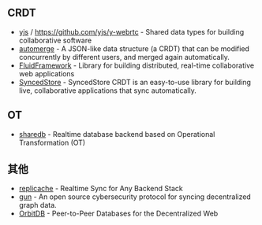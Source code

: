 ## CRDT

- [yjs](https://github.com/yjs/yjs) / https://github.com/yjs/y-webrtc - Shared data types for building collaborative software
- [automerge](https://github.com/automerge/automerge) - A JSON-like data structure (a CRDT) that can be modified concurrently by different users, and merged again automatically.
- [FluidFramework](https://github.com/microsoft/FluidFramework) - Library for building distributed, real-time collaborative web applications
- [SyncedStore](https://github.com/yousefed/SyncedStore) - SyncedStore CRDT is an easy-to-use library for building live, collaborative applications that sync automatically.


## OT

- [sharedb](https://github.com/share/sharedb) - Realtime database backend based on Operational Transformation (OT)

## 其他

- [replicache](https://github.com/rocicorp/replicache) - Realtime Sync for Any Backend Stack
- [gun](https://github.com/amark/gun) - An open source cybersecurity protocol for syncing decentralized graph data.
- [OrbitDB](https://github.com/orbitdb/orbitdb) - Peer-to-Peer Databases for the Decentralized Web
